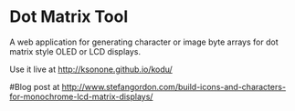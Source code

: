 # Dot Matrix Tool

A web application for generating character or image byte arrays for dot matrix style OLED or LCD displays.

Use it live at http://ksonone.github.io/kodu/

#Blog post at http://www.stefangordon.com/build-icons-and-characters-for-monochrome-lcd-matrix-displays/
